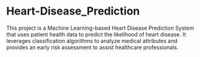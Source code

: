 # Heart-Disease_Prediction

This project is a Machine Learning-based Heart Disease Prediction System that uses patient health data to predict the likelihood of heart disease. It leverages classification algorithms to analyze medical attributes and provides an early risk assessment to assist healthcare professionals.

